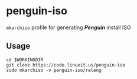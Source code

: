 # penguin-iso

`mkarchiso` profile for generating ***Penguin*** install ISO

## Usage
```
cd $WORKINGDIR
git clone https://code.linuxit.us/penguin-iso
sudo mkarchiso -v penguin-iso/releng
```
